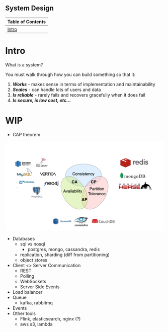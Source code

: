 ## System Design


| Table of Contents |
| ----------------- |
| [Intro](#intro) |


# <a id="intro"></a> Intro

What is a system?

You must walk through how you can build something so that it:

1. ***Works*** - makes sense in terms of implementation and maintainability
2. ***Scales*** - can handle lots of users and data 
3. ***Is reliable*** - rarely fails and recovers gracefully when it does fail
4. ***Is secure, is low cost, etc...***

# WIP

- CAP theorem

<img src="../img/cap_theorem.png" width="600"><br>

- Databases
    - sql vs nosql
        - postgres, mongo, cassandra, redis
    - replication, sharding (diff from partitioning)
    - object stores
- Client <> Server Communication
    - REST
    - Polling
    - WebSockets
    - Server Side Events
- Load balancer
- Queue
    - kafka, rabbitmq
- Events
- Other tools
    - Flink, elasticsearch, nginx (?)
    - aws s3, lambda
